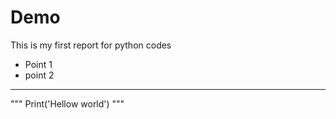 # Demo
This is my first report for python codes

- Point 1
- point 2

____

"""
Print('Hellow world')
"""
